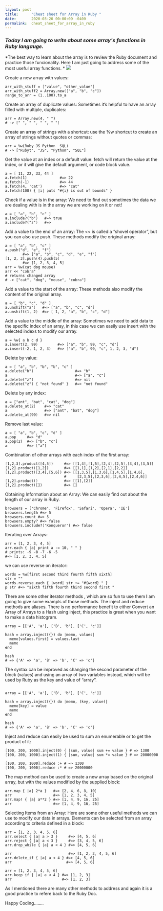 ```yaml
---
layout: post
title:      "Cheat sheet for Array in Ruby "
date:       2020-03-20 00:00:09 -0400
permalink:  cheat_sheet_for_array_in_ruby
---
```



### ***Today I am going to write about some array's functions in Ruby langauge.***

*The best way to learn about the array is to review the Ruby document and practice those funcionality. Here I am just going to address some of the most useful array functions. 
*
![](https://cdn-media-1.freecodecamp.org/images/1*HmGUFmEI1w7ClqD6YCSmJQ.pnghttp://)

Create a new array with values:
```
arr_with_stuff = ["value", "other_value"] 
arr_with_stuff2 = Array.new(["a", "b", "c"])
range_to_arr = (1..100).to_a 
```

Create an array of duplicate values: Sometimes it’s helpful to have an array filled with multiple, duplicates:
```
arr = Array.new(4, " ")
# -> [" ", " ", " ", " "]
```

Create an array of strings with a shortcut: use the %w shortcut to create an array of strings without quotes or commas:
```
arr = %w(Ruby JS Python  SQL)
# -> ["Rubyt", "JS", "Python", "SQL"]
```

Get the value at an index or a default value:  fetch will return the value at the index, or it will give the default argument, or code block value.
```
a = [ 11, 22, 33, 44 ]
a.fetch(1)               #=> 22
a.fetch(-1)              #=> 44
a.fetch(4, 'cat')        #=> "cat"
a.fetch(100) { |i| puts "#{i} is out of bounds" }
```
Check if a value is in the array: 
We need to find out sometimes the data we are dealing with is in the array we are working on it or not!
```
a = [ "a", "b", "c" ]
a.include?("b")   #=> true
a.include?("z")   #=> 
```

Add a value to the end of an array: The << is called a “shovel operator”, but you can also use  push. These methods modify the original array:

```
a = [ "a", "b", "c" ]
a.push("d", "e", "f")
        #=> ["a", "b", "c", "d", "e", "f"]
[1, 2, 3].push(4).push(5)
        #=> [1, 2, 3, 4, 5]
arr = %w(cat dog mouse)
arr << "cobra" 
# returns changed array
# -> ["cat", "dog", "mouse", "cobra"]
```

Add a value to the start of the array:
 These methods also modify the content of the original array.
```
a = [ "b", "c", "d" ]
a.unshift("a")   #=> ["a", "b", "c", "d"]
a.unshift(1, 2)  #=> [ 1, 2, "a", "b", "c", "d"]
```
Add a value to the middle of the array:
Sometimes we need to add data to the specific index of an array, in this case we can easily use insert with the selected indexs to modify our array.

```
a = %w{ a b c d }
a.insert(2, 99)         #=> ["a", "b", 99, "c", "d"]
a.insert(-2, 1, 2, 3)   #=> ["a", "b", 99, "c", 1, 2, 3, "d"]
```

Delete by value: 

```
a = [ "a", "b", "b", "b", "c" ]
a.delete("b")                   #=> "b"
a                               #=> ["a", "c"]
a.delete("z")                   #=> nil
a.delete("z") { "not found" }   #=> "not found"
```
Delete by any index:

```
a = ["ant", "bat", "cat", "dog"]
a.delete_at(2)    #=> "cat"
a                 #=> ["ant", "bat", "dog"]
a.delete_at(99)   #=> nil

```
Remove last value:
```
a = [ "a", "b", "c", "d" ]
a.pop     #=> "d"
a.pop(2)  #=> ["b", "c"]
a         #=> ["a"]
```
Combination of other arrays with each index of the first array:

```
[1,2,3].product([4,5])     #=> [[1,4],[1,5],[2,4],[2,5],[3,4],[3,5]]
[1,2].product([1,2])       #=> [[1,1],[1,2],[2,1],[2,2]]
[1,2].product([3,4],[5,6]) #=> [[1,3,5],[1,3,6],[1,4,5],[1,4,6],
                           #     [2,3,5],[2,3,6],[2,4,5],[2,4,6]]
[1,2].product()            #=> [[1],[2]]
[1,2].product([])          #=> []
```

Obtaining Information about an Array:
 We can easily find out about the length of our array in Ruby.
```
browsers = ['Chrome', 'Firefox', 'Safari', 'Opera', 'IE']
browsers.length #=> 5
browsers.count #=> 5
browsers.empty? #=> false
browsers.include?('Konqueror') #=> false
```
Iterating over Arrays:
```
arr = [1, 2, 3, 4, 5]
arr.each { |a| print a -= 10, " " }
# prints: -9 -8 -7 -6 -5
#=> [1, 2, 3, 4, 5]
``` 
we can use reverse on iterator:
```
words = %w[first second third fourth fifth sixth]
str = ""
words.reverse_each { |word| str += "#{word} " }
p str #=> "sixth fifth fourth third second first "
```
There are some other iterator methods , which are so fun to use them I am going to give some exampls of those methods.
The inject and reduce methods are aliases. There is no performance benefit to either
Convert an Array of Arrays to a Hash using inject, this practice is great when you want to make a data histogram.
```
array = [['A', 'a'], ['B', 'b'], ['C', 'c']]

hash = array.inject({}) do |memo, values|
  memo[values.first] = values.last
  memo
end

hash
# => {'A' => 'a', 'B' => 'b', 'C' => 'c'}
```

The syntax can be improved as changing the second parameter of the block (values) and using an array of two variables instead, which will be used by Ruby as the key and value of “array”.
```

array = [['A', 'a'], ['B', 'b'], ['C', 'c']]

hash = array.inject({}) do |memo, (key, value)|
  memo[key] = value
  memo
end

hash
# => {'A' => 'a', 'B' => 'b', 'C' => 'c'}
```

Inject and reduce  can easily be used to sum an enumerable or to get the product of it:

```
[100, 200, 1000].inject(0) { |sum, value| sum += value } # => 1300
[100, 200, 1000].inject(1) { |sum, value| sum *= value } # => 20000000

[100, 200, 1000].reduce :+ # => 1300
[100, 200, 1000].reduce :* # => 20000000

```

The map method can be used to create a new array based on the original array, but with the values modified by the supplied block:
```
arr.map { |a| 2*a }   #=> [2, 4, 6, 8, 10]
arr                   #=> [1, 2, 3, 4, 5]
arr.map! { |a| a**2 } #=> [1, 4, 9, 16, 25]
arr                   #=> [1, 4, 9, 16, 25]
```
Selecting Items from an Array:
Here are some other useful methods we can use to  modify our data in arrays.
Elements can be selected from an array according to criteria defined in a block:
```
arr = [1, 2, 3, 4, 5, 6]
arr.select { |a| a > 3 }     #=> [4, 5, 6]
arr.reject { |a| a < 3 }     #=> [3, 4, 5, 6]
arr.drop_while { |a| a < 4 } #=> [4, 5, 6]

arr                          #=> [1, 2, 3, 4, 5, 6]
arr.delete_if { |a| a < 4 } #=> [4, 5, 6]
arr                         #=> [4, 5, 6]

arr = [1, 2, 3, 4, 5, 6]
arr.keep_if { |a| a < 4 } #=> [1, 2, 3]
arr                       #=> [1, 2, 3]

```
 As I mentioned there are many other methods to address and again it is a good practice to refere back to the Ruby Doc.
 
 Happy Coding........ 


